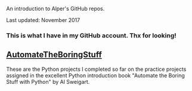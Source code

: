 An introduction to Alper\'s GitHub repos.

Last updated: November 2017

### This is what I have in my GitHub account. Thx for looking!

## [AutomateTheBoringStuff](https://github.com/apaksoy/automatetheboringstuff)

These are the Python projects I completed so far on the practice projects assigned in the excellent Python introduction book "Automate the Boring Stuff with Python" by Al Sweigart.


